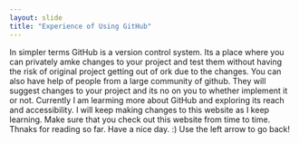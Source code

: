 ```yaml
---
layout: slide
title: "Experience of Using GitHub"
---
```

In simpler terms GitHub is a version control system. Its a place where you can privately amke changes to your project and test them without having the risk of original project getting out of ork due to the changes. You can also have help of people from a large community of github. They will suggest changes to your project and its no on you to whether implement it or not. Currently I am learming more about GitHub and exploring its reach and accessibility. I will keep making changes to this website as I keep learning. Make sure that you check out this website from time to time. Thnaks for reading so far. Have a nice day. :)
Use the left arrow to go back!